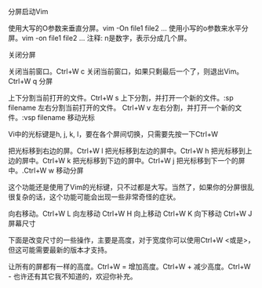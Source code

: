 
分屏启动Vim

使用大写的O参数来垂直分屏。vim -On file1 file2 ...
使用小写的o参数来水平分屏。vim -on file1 file2 ...
注释: n是数字，表示分成几个屏。

关闭分屏 

关闭当前窗口。Ctrl+W c
关闭当前窗口，如果只剩最后一个了，则退出Vim。Ctrl+W q
分屏

上下分割当前打开的文件。Ctrl+W s
上下分割，并打开一个新的文件。:sp filename
左右分割当前打开的文件。 Ctrl+W v
左右分割，并打开一个新的文件。:vsp filename
移动光标

Vi中的光标键是h, j, k, l，要在各个屏间切换，只需要先按一下Ctrl+W

把光标移到右边的屏。Ctrl+W l
把光标移到左边的屏中。Ctrl+W h
把光标移到上边的屏中。Ctrl+W k
把光标移到下边的屏中。Ctrl+W j
把光标移到下一个的屏中。.Ctrl+W w
移动分屏

这个功能还是使用了Vim的光标键，只不过都是大写。当然了，如果你的分屏很乱很复杂的话，这个功能可能会出现一些非常奇怪的症状。

向右移动。Ctrl+W L
向左移动 Ctrl+W H
向上移动 Ctrl+W K
向下移动 Ctrl+W J
屏幕尺寸

下面是改变尺寸的一些操作，主要是高度，对于宽度你可以使用Ctrl+W <或是>，但这可能需要最新的版本才支持。

让所有的屏都有一样的高度。Ctrl+W =
增加高度。Ctrl+W +
减少高度。Ctrl+W -
也许还有其它我不知道的，欢迎你补充。
